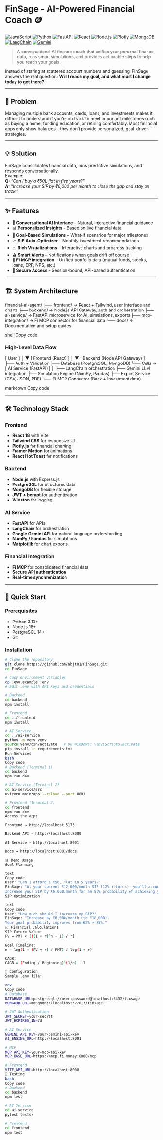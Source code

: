 # FinSage - AI-Powered Financial Coach 🪙

[![JavaScript](https://img.shields.io/badge/JavaScript-ES6+-yellow.svg)](https://developer.mozilla.org/en-US/docs/Web/JavaScript)
[![Python](https://img.shields.io/badge/Python-3.10+-blue.svg)](https://python.org)
[![FastAPI](https://img.shields.io/badge/FastAPI-Latest-green.svg)](https://fastapi.tiangolo.com)
[![React](https://img.shields.io/badge/React-18+-blue.svg)](https://reactjs.org)
[![Node.js](https://img.shields.io/badge/Node.js-18+-green.svg)](https://nodejs.org)
[![Plotly](https://img.shields.io/badge/Plotly.js-Graphing-blueviolet.svg)](https://plotly.com/javascript/)
[![MongoDB](https://img.shields.io/badge/MongoDB-Latest-green.svg)](https://www.mongodb.com)
[![LangChain](https://img.shields.io/badge/LangChain-Framework-orange.svg)](https://www.langchain.com)
[![Gemini](https://img.shields.io/badge/Google-GeminiAI-red.svg)](https://deepmind.google/technologies/gemini/)

> A conversational AI finance coach that unifies your personal finance data, runs smart simulations, and provides actionable steps to help you reach your goals.

Instead of staring at scattered account numbers and guessing, FinSage answers the real question: **Will I reach my goal, and what must I change today to get there?**

---

## 🎯 Problem

Managing multiple bank accounts, cards, loans, and investments makes it difficult to understand if you’re on track to meet important milestones such as buying a home, funding education, or retiring comfortably. Most financial apps only show balances—they don’t provide personalized, goal-driven strategies.

---

## 💡 Solution

FinSage consolidates financial data, runs predictive simulations, and responds conversationally.  
Example:  
**Q:** *"Can I buy a ₹50L flat in five years?"*  
**A:** *"Increase your SIP by ₹6,000 per month to close the gap and stay on track."*

---

## ✨ Features

- 🤖 **Conversational AI Interface** – Natural, interactive financial guidance  
- 📊 **Personalized Insights** – Based on live financial data  
- 🎯 **Goal-Based Simulations** – What-if scenarios for major milestones  
- 📈 **SIP Auto-Optimizer** – Monthly investment recommendations  
- 📉 **Rich Visualizations** – Interactive charts and progress tracking  
- ⚠️ **Smart Alerts** – Notifications when goals drift off course  
- 🔌 **Fi MCP Integration** – Unified portfolio data (mutual funds, stocks, loans, EPF, NPS, etc.)  
- 🔐 **Secure Access** – Session-bound, API-based authentication  

---

## 🏗️ System Architecture

financial-ai-agent/
├── frontend/ → React + Tailwind, user interface and charts
├── backend/ → Node.js API Gateway, auth and orchestration
├── ai-service/ → FastAPI microservice for AI, simulations, exports
├── mcp-integration/ → Fi MCP connector for financial data
└── docs/ → Documentation and setup guides

shell
Copy code

### High-Level Data Flow
[ User ]
│
▼
[ Frontend (React) ]
│
▼
[ Backend (Node API Gateway) ]
│
├── Auth + Validation
├── Database (PostgreSQL, MongoDB)
└── Calls → [ AI Service (FastAPI) ]
│
├── LangChain orchestration
├── Gemini LLM integration
├── Simulation Engine (NumPy, Pandas)
├── Export Service (CSV, JSON, PDF)
└── Fi MCP Connector (Bank + Investment data)

markdown
Copy code

---

## 🛠️ Technology Stack

### Frontend
- **React 18** with Vite  
- **Tailwind CSS** for responsive UI  
- **Plotly.js** for financial charting  
- **Framer Motion** for animations  
- **React Hot Toast** for notifications  

### Backend
- **Node.js** with Express.js  
- **PostgreSQL** for structured data  
- **MongoDB** for flexible storage  
- **JWT + bcrypt** for authentication  
- **Winston** for logging  

### AI Service
- **FastAPI** for APIs  
- **LangChain** for orchestration  
- **Google Gemini API** for natural language understanding  
- **NumPy / Pandas** for simulations  
- **Matplotlib** for chart exports  

### Financial Integration
- **Fi MCP** for consolidated financial data  
- **Secure API authentication**  
- **Real-time synchronization**  

---

## 🚀 Quick Start

### Prerequisites
- Python 3.10+  
- Node.js 18+  
- PostgreSQL 14+  
- Git  

### Installation
```bash
# Clone the repository
git clone https://github.com/abjt01/FinSage.git
cd FinSage

# Copy environment variables
cp .env.example .env
# Edit .env with API keys and credentials

# Backend
cd backend
npm install

# Frontend
cd ../frontend
npm install

# AI Service
cd ../ai-service
python -m venv venv
source venv/bin/activate   # On Windows: venv\Scripts\activate
pip install -r requirements.txt
Run Services
bash
Copy code
# Backend (Terminal 1)
cd backend
npm run dev

# AI Service (Terminal 2)
cd ai-service/src
uvicorn main:app --reload --port 8001

# Frontend (Terminal 3)
cd frontend
npm run dev
Access the app:

Frontend → http://localhost:5173

Backend API → http://localhost:8000

AI Service → http://localhost:8001

Docs → http://localhost:8001/docs

📊 Demo Usage
Goal Planning

text
Copy code
User: "Can I afford a ₹50L flat in 5 years?"
FinSage: "At your current ₹12,000/month SIP (12% returns), you’ll accumulate ₹38L.  
Increase your SIP by ₹6,000/month for an 85% probability of achieving your goal."
SIP Optimization

text
Copy code
User: "How much should I increase my SIP?"
FinSage: "Increase by ₹6,000/month (to ₹18,000).  
Your goal probability improves from 65% → 85%."
📈 Financial Calculations
SIP Future Value:
FV = PMT × [((1 + r)^n - 1) / r]

Goal Timeline:
n = log(1 + (FV × r) / PMT) / log(1 + r)

CAGR:
CAGR = (Ending / Beginning)^(1/n) - 1

🔧 Configuration
Sample .env file:

env
Copy code
# Database
DATABASE_URL=postgresql://user:password@localhost:5432/finsage
MONGODB_URI=mongodb://localhost:27017/finsage

# JWT Authentication
JWT_SECRET=your-secret
JWT_EXPIRES_IN=7d

# AI Service
GEMINI_API_KEY=your-gemini-api-key
AI_ENGINE_URL=http://localhost:8001

# MCP
MCP_API_KEY=your-mcp-api-key
MCP_BASE_URL=https://mcp.fi.money:8080/mcp

# Frontend
VITE_API_URL=http://localhost:8000
🧪 Testing
bash
Copy code
# Backend
cd backend
npm test

# AI Service
cd ai-service
pytest tests/

# Frontend
cd frontend
npm test
